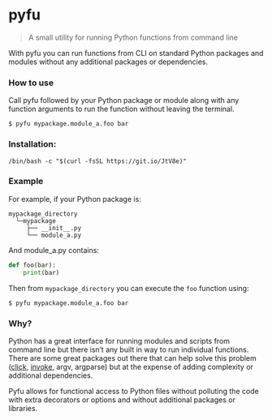 # pyfu

> A small utility for running Python functions from command line

With pyfu you can run functions from CLI on standard Python packages and modules without any additional packages or dependencies.

### How to use

Call pyfu followed by your Python package or module along with any function arguments to run the function without leaving the terminal.

```
$ pyfu mypackage.module_a.foo bar
```

### Installation:

```
/bin/bash -c "$(curl -fsSL https://git.io/JtV8e)"
```

### Example

For example, if your Python package is:

```
mypackage_directory
  └─mypackage
     ├── __init__.py
     └── module_a.py
```

And module_a.py contains:

```python
def foo(bar):
    print(bar)
```

Then from `mypackage_directory` you can execute the `foo` function using:

```
$ pyfu mypackage.module_a.foo bar
```

### Why?

Python has a great interface for running modules and scripts from command line but there isn’t any built in way to run individual functions. There are some great packages out there that can help solve this problem ([click](https://github.com/pallets/click), [invoke](https://github.com/pyinvoke/invoke), argv, argparse) but at the expense of adding complexity or additional dependencies.

Pyfu allows for functional access to Python files without polluting the code with extra decorators or options and without additional packages or libraries.


